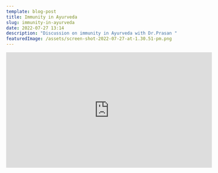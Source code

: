 ```yaml
---
template: blog-post
title: Immunity in Ayurveda
slug: immunity-in-ayurveda
date: 2022-07-27 13:14
description: "Discussion on immunity in Ayurveda with Dr.Prasan "
featuredImage: /assets/screen-shot-2022-07-27-at-1.30.51-pm.png
---
```

<iframe width="560" height="315" src="https://www.youtube.com/embed/qRs09rtAedw" title="YouTube video player" frameborder="0" allow="accelerometer; autoplay; clipboard-write; encrypted-media; gyroscope; picture-in-picture" allowfullscreen></iframe>
